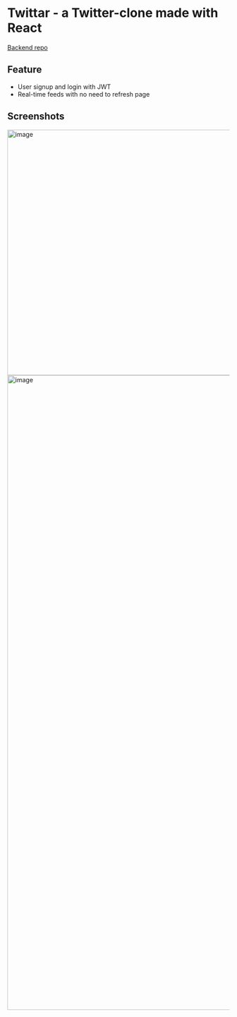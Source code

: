 # Twittar - a Twitter-clone made with React 

[Backend repo](https://github.com/andi6558/twittar-backend)

## Feature
- User signup and login with JWT
- Real-time feeds with no need to refresh page

## Screenshots

<img width="557" alt="image" src="https://github.com/andi6558/twittar/assets/84168613/d8ce9ff9-c10f-46d7-bf0b-a8048261a82a">


<img width="1440" alt="image" src="https://github.com/andi6558/twittar/assets/84168613/7d7bfde8-2c59-412d-a4e0-5427b258c515">
